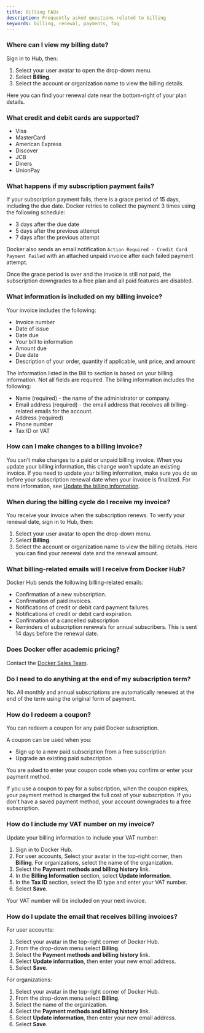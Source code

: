 ```yaml
---
title: Billing FAQs
description: Frequently asked questions related to billing
keywords: billing, renewal, payments, faq
---
```


### Where can I view my billing date?

Sign in to Hub, then:

1. Select your user avatar to open the drop-down menu.
2. Select **Billing**.
3. Select the account or organization name to view the billing details.

Here you can find your renewal date near the bottom-right of your plan details.

### What credit and debit cards are supported?

- Visa
- MasterCard
- American Express
- Discover
- JCB
- Diners
- UnionPay

### What happens if my subscription payment fails?

If your subscription payment fails, there is a grace period of 15 days, including the due date. Docker retries to collect the payment 3 times using the following schedule:

- 3 days after the due date
- 5 days after the previous attempt
- 7 days after the previous attempt

Docker also sends an email notification `Action Required - Credit Card Payment Failed` with an attached unpaid invoice after each failed payment attempt. 

Once the grace period is over and the invoice is still not paid, the subscription downgrades to a free plan and all paid features are disabled.

### What information is included on my billing invoice?

Your invoice includes the following:

- Invoice number
- Date of issue
- Date due
- Your bill to information
- Amount due
- Due date
- Description of your order, quantity if applicable, unit price, and amount

The information listed in the Bill to section is based on your billing information. Not all fields are required. The billing information includes the following:

- Name (required) - the name of the administrator or company.
- Email address (required) - the email address that receives all billing-related emails for the account.
- Address (required)
- Phone number
- Tax ID or VAT

### How can I make changes to a billing invoice?

You can’t make changes to a paid or unpaid billing invoice. When you update your billing information, this change won't update an existing invoice. If you need to update your billing information, make sure you do so before your subscription renewal date when your invoice is finalized. For more information, see [Update the billing information](details.md).

### When during the billing cycle do I receive my invoice?

You receive your invoice when the subscription renews. To verify your renewal date, sign in to Hub, then:

1. Select your user avatar to open the drop-down menu.
2. Select **Billing**.
3. Select the account or organization name to view the billing details. Here you can find your renewal date and the renewal amount.

### What billing-related emails will I receive from Docker Hub?

Docker Hub sends the following billing-related emails:

- Confirmation of a new subscription.
- Confirmation of paid invoices. 
- Notifications of credit or debit card payment failures. 
- Notifications of credit or debit card expiration. 
- Confirmation of a cancelled subscription 
- Reminders of subscription renewals for annual subscribers. This is sent 14 days before the renewal date. 

### Does Docker offer academic pricing?

Contact the [Docker Sales Team](https://www.docker.com/company/contact).

### Do I need to do anything at the end of my subscription term?

No. All monthly and annual subscriptions are automatically renewed at the end of the term using the original form of payment.

### How do I redeem a coupon?

You can redeem a coupon for any paid Docker subscription. 

A coupon can be used when you:
- Sign up to a new paid subscription from a free subscription
- Upgrade an existing paid subscription 

You are asked to enter your coupon code when you confirm or enter your payment method. 

If you use a coupon to pay for a subscription, when the coupon expires, your payment method is charged the full cost of your subscription. If you don't have a saved payment method, your account downgrades to a free subscription.

### How do I include my VAT number on my invoice?

Update your billing information to include your VAT number:

1. Sign in to Docker Hub.
2. For user accounts, Select your avatar in the top-right corner, then **Billing**. For organizations, select the name of the organization.
3. Select the **Payment methods and billing history** link.
4. In the **Billing Information** section, select **Update information**.
5. In the **Tax ID** section, select the ID type and enter your VAT number.
6. Select **Save**.

Your VAT number will be included on your next invoice.

### How do I update the email that receives billing invoices?

For user accounts:

1. Select your avatar in the top-right corner of Docker Hub.
2. From the drop-down menu select **Billing**.
3. Select the **Payment methods and billing history** link.
4. Select **Update information**, then enter your new email address.
5. Select **Save**.

For organizations:

1. Select your avatar in the top-right corner of Docker Hub.
2. From the drop-down menu select **Billing**.
3. Select the name of the organization.
4. Select the **Payment methods and billing history** link.
5. Select **Update information**, then enter your new email address.
6. Select **Save**.